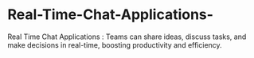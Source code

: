 # Real-Time-Chat-Applications-
Real Time Chat Applications : Teams can share ideas, discuss tasks, and make decisions in real-time, boosting productivity and efficiency.
